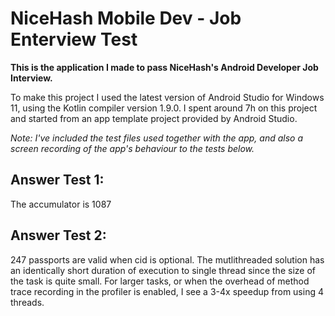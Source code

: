 # NiceHash Mobile Dev - Job Enterview Test
**This is the application I made to pass NiceHash's Android Developer Job Interview.**

To make this project I used the latest version of Android Studio for Windows 11, using the Kotlin compiler version 1.9.0.
I spent around 7h on this project and started from an app template project provided by Android Studio.

*Note: I've included the test files used together with the app, and also a screen recording of the app's behaviour to the tests below.*

## Answer Test 1:
The accumulator is 1087

## Answer Test 2:
247 passports are valid when cid is optional. The mutlithreaded solution has an identically short duration of execution to single thread since the size of the task is quite small. For larger tasks, or when the overhead of method trace recording in the profiler is enabled, I see a 3-4x speedup from using 4 threads.
